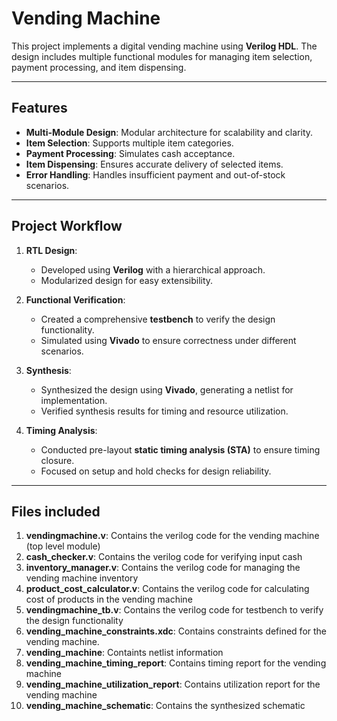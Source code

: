 # Vending Machine
This project implements a digital vending machine using **Verilog HDL**. The design includes multiple functional modules for managing item selection, payment processing, and item dispensing. 

---

## Features
- **Multi-Module Design**: Modular architecture for scalability and clarity.
- **Item Selection**: Supports multiple item categories.
- **Payment Processing**: Simulates cash acceptance.
- **Item Dispensing**: Ensures accurate delivery of selected items.
- **Error Handling**: Handles insufficient payment and out-of-stock scenarios.

--- 

## Project Workflow
1. **RTL Design**:
   - Developed using **Verilog** with a hierarchical approach.
   - Modularized design for easy extensibility.

2. **Functional Verification**:
   - Created a comprehensive **testbench** to verify the design functionality.
   - Simulated using **Vivado** to ensure correctness under different scenarios.

3. **Synthesis**:
   - Synthesized the design using **Vivado**, generating a netlist for implementation.
   - Verified synthesis results for timing and resource utilization.

4. **Timing Analysis**:
   - Conducted pre-layout **static timing analysis (STA)** to ensure timing closure.
   - Focused on setup and hold checks for design reliability.

---

## Files included
1.  **vendingmachine.v**: Contains the verilog code for the vending machine  (top level module)
2.  **cash_checker.v**: Contains the verilog code for verifying input cash
3.  **inventory_manager.v**: Contains the verilog code for managing the vending machine inventory
4.  **product_cost_calculator.v**: Contains the verilog code for calculating cost of products in the vending machine
5.  **vendingmachine_tb.v**: Contains the verilog code for testbench to verify the design functionality 
6.  **vending_machine_constraints.xdc**: Contains constraints defined for the vending machine.
7.  **vending_machine**: Containts netlist information
8.  **vending_machine_timing_report**: Contains timing report for the vending machine
9.  **vending_machine_utilization_report**: Contains utilization report for the vending machine
10. **vending_machine_schematic**: Contains the synthesized schematic
    
   

